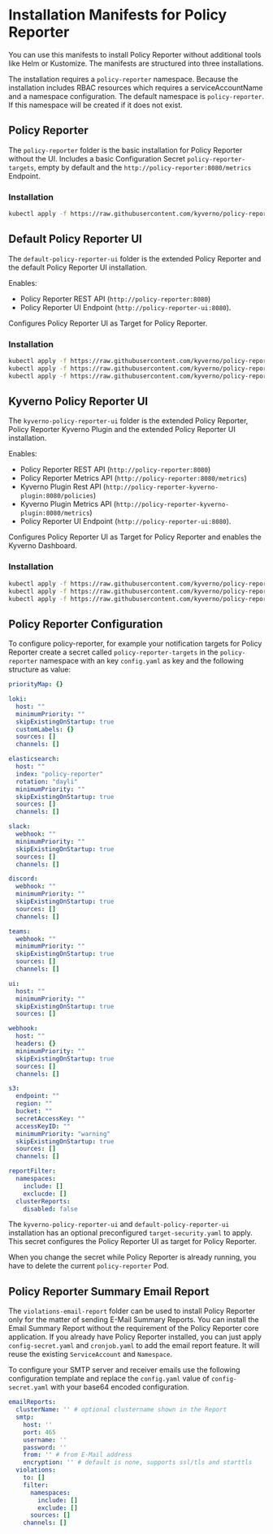 # Installation Manifests for Policy Reporter

You can use this manifests to install Policy Reporter without additional tools like Helm or Kustomize. The manifests are structured into three installations.

The installation requires a `policy-reporter` namespace. Because the installation includes RBAC resources which requires a serviceAccountName and a namespace configuration. The default namespace is `policy-reporter`. If this namespace will be created if it does not exist.

## Policy Reporter

The `policy-reporter` folder is the basic installation for Policy Reporter without the UI. Includes a basic Configuration Secret `policy-reporter-targets`, empty by default and the `http://policy-reporter:8080/metrics` Endpoint.

### Installation

```bash
kubectl apply -f https://raw.githubusercontent.com/kyverno/policy-reporter/main/manifest/policy-reporter/install.yaml
```

## Default Policy Reporter UI

The `default-policy-reporter-ui` folder is the extended Policy Reporter and the default Policy Reporter UI installation. 

Enables: 
* Policy Reporter REST API (`http://policy-reporter:8080`) 
* Policy Reporter UI Endpoint (`http://policy-reporter-ui:8080`). 

Configures Policy Reporter UI as Target for Policy Reporter.

### Installation

```bash
kubectl apply -f https://raw.githubusercontent.com/kyverno/policy-reporter/main/manifest/default-policy-reporter-ui/namespace.yaml
kubectl apply -f https://raw.githubusercontent.com/kyverno/policy-reporter/main/manifest/default-policy-reporter-ui/target-secret.yaml
kubectl apply -f https://raw.githubusercontent.com/kyverno/policy-reporter/main/manifest/default-policy-reporter-ui/install.yaml
```

## Kyverno Policy Reporter UI

The `kyverno-policy-reporter-ui` folder is the extended Policy Reporter, Policy Reporter Kyverno Plugin and the extended Policy Reporter UI installation. 

Enables:
* Policy Reporter REST API (`http://policy-reporter:8080`)
* Policy Reporter Metrics API (`http://policy-reporter:8080/metrics`)
* Kyverno Plugin Rest API (`http://policy-reporter-kyverno-plugin:8080/policies`)
* Kyverno Plugin Metrics API (`http://policy-reporter-kyverno-plugin:8080/metrics`) 
* Policy Reporter UI Endpoint (`http://policy-reporter-ui:8080`). 

Configures Policy Reporter UI as Target for Policy Reporter and enables the Kyverno Dashboard.

### Installation

```bash
kubectl apply -f https://raw.githubusercontent.com/kyverno/policy-reporter/main/manifest/kyverno-policy-reporter-ui/namespace.yaml
kubectl apply -f https://raw.githubusercontent.com/kyverno/policy-reporter/main/manifest/kyverno-policy-reporter-ui/target-secret.yaml
kubectl apply -f https://raw.githubusercontent.com/kyverno/policy-reporter/main/manifest/kyverno-policy-reporter-ui/install.yaml
```

## Policy Reporter Configuration

To configure policy-reporter, for example your notification targets for Policy Reporter create a secret called `policy-reporter-targets` in the `policy-reporter` namespace with an key `config.yaml` as key and the following structure as value:

```yaml
priorityMap: {}

loki:
  host: ""
  minimumPriority: ""
  skipExistingOnStartup: true
  customLabels: {}
  sources: []
  channels: []

elasticsearch:
  host: ""
  index: "policy-reporter"
  rotation: "dayli"
  minimumPriority: ""
  skipExistingOnStartup: true
  sources: []
  channels: []

slack:
  webhook: ""
  minimumPriority: ""
  skipExistingOnStartup: true
  sources: []
  channels: []

discord:
  webhook: ""
  minimumPriority: ""
  skipExistingOnStartup: true
  sources: []
  channels: []

teams:
  webhook: ""
  minimumPriority: ""
  skipExistingOnStartup: true
  sources: []
  channels: []

ui:
  host: ""
  minimumPriority: ""
  skipExistingOnStartup: true
  sources: []

webhook:
  host: ""
  headers: {}
  minimumPriority: ""
  skipExistingOnStartup: true
  sources: []
  channels: []

s3:
  endpoint: ""
  region: ""
  bucket: ""
  secretAccessKey: ""
  accessKeyID: ""
  minimumPriority: "warning"
  skipExistingOnStartup: true
  sources: []
  channels: []

reportFilter:
  namespaces:
    include: []
    exclucde: []
  clusterReports:
    disabled: false
```

The `kyverno-policy-reporter-ui` and `default-policy-reporter-ui` installation has an optional preconfigured `target-security.yaml` to apply. This secret configures the Policy Reporter UI as target for Policy Reporter.

When you change the secret while Policy Reporter is already running, you have to delete the current `policy-reporter` Pod.

## Policy Reporter Summary Email Report

The `violations-email-report` folder can be used to install Policy Reporter only for the matter of sending E-Mail Summary Reports. You can install the Email Summary Report without the requirement of the Policy Reporter core application. If you already have Policy Reporter installed, you can just apply `config-secret.yaml` and `cronjob.yaml` to add the email report feature. It will reuse the existing `ServiceAccount` and `Namespace`.

To configure your SMTP server and receiver emails use the following configuration template and replace the `config.yaml` value of `config-secret.yaml` with your base64 encoded configuration.

```yaml
emailReports:
  clusterName: '' # optional clustername shown in the Report
  smtp:
    host: ''
    port: 465
    username: ''
    password: ''
    from: '' # from E-Mail address
    encryption: '' # default is none, supports ssl/tls and starttls
  violations:
    to: []
    filter:
      namespaces:
        include: []
        exclude: []
      sources: []
    channels: []
```
